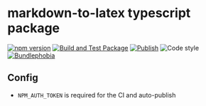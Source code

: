 # markdown-to-latex typescript package

[![npm version](https://img.shields.io/npm/v/@nexys/markdown-to-latex.svg)](https://www.npmjs.com/package/@nexys/markdown-to-latex)
[![Build and Test Package](https://github.com/nexys-system/markdown-to-latex/actions/workflows/yarn.yml/badge.svg)](https://github.com/nexys-system/markdown-to-latex/actions/workflows/yarn.yml)
[![Publish](https://github.com/nexys-system/markdown-to-latex/actions/workflows/publish.yml/badge.svg)](https://github.com/nexys-system/markdown-to-latex/actions/workflows/publish.yml)
![Code style](https://img.shields.io/badge/code_style-prettier-ff69b4.svg)
[![Bundlephobia](https://badgen.net/bundlephobia/min/@nexys/markdown-to-latex)](https://bundlephobia.com/result?p=@nexys/markdown-to-latex)

## Config

- `NPM_AUTH_TOKEN` is required for the CI and auto-publish
